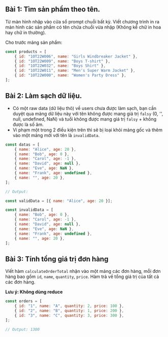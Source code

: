 ## Bài 1: Tìm sản phẩm theo tên.

Từ màn hình nhập vào cửa sổ prompt chuỗi bất kỳ. Viết chương trình in ra màn hình các sản phẩm có tên chứa chuỗi vừa nhập (Không kể chữ in hoa hay chữ in thường).

Cho trước mảng sản phẩm:

```javascript
const products = [
	{ id: "1OT22W006", name: "Girls Windbreaker Jacket" },
	{ id: "1OT22W009", name: "Boys T-shirt" },
	{ id: "1OT22W032", name: "Boys Shirt" },
	{ id: "1OT22W011", name: "Men's Super Warm Jacket" },
	{ id: "1OT22W000", name: "Women's Party Dress" },
];
```

## Bài 2: Làm sạch dữ liệu.

- Có một raw data (dữ liệu thô) về users chưa được làm sạch, bạn cần duyệt qua mảng dữ liệu này với tên không được mang giá trị `falsy` (0, '', null, undefined, NaN) và tuổi không được mang giá trị `falsy` + không được là số âm.
- Vi phạm một trong 2 điều kiện trên thì sẽ bị loại khỏi mảng gốc và thêm vào một mảng mới với tên là `invalidData`.

```javascript
const datas = [
	{ name: "Alice", age: 20 },
	{ name: "Bob", age: 0 },
	{ name: "Carol", age: -1 },
	{ name: "David", age: null },
	{ name: "Eve", age: NaN },
	{ name: "Frank", age: undefined },
	{ name: "", age: 20 },
];

// Output:

const validData = [{ name: "Alice", age: 20 }];

const invalidData = [
	{ name: "Bob", age: 0 },
	{ name: "Carol", age: -1 },
	{ name: "David", age: null },
	{ name: "Eve", age: NaN },
	{ name: "Frank", age: undefined },
	{ name: "", age: 20 },
];
```

## Bài 3: Tính tổng giá trị đơn hàng

Viết hàm `calculateOrderTotal` nhận vào một mảng các đơn hàng, mỗi đơn hàng bao gồm `id`, `name`, `quantity`, `price`. Hàm trả về tổng giá trị của tất cả các đơn hàng.

**Lưu ý: Không dùng reduce**

```javascript
const orders = [
	{ id: "1", name: "A", quantity: 2, price: 100 },
	{ id: "2", name: "B", quantity: 1, price: 200 },
	{ id: "3", name: "C", quantity: 3, price: 300 },
];

// Output: 1300
```
